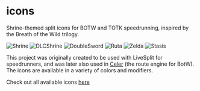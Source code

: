 # icons
Shrine-themed split icons for BOTW and TOTK speedrunning, inspired by the Breath of the Wild trilogy. 

![Shrine](https://icons.pistonite.org/icon/shrine.shrine.none.69a2d5.c1fefe.69a2d5.c1fefe.69a2d5.c1fefe.png)
![DLCShrine](https://icons.pistonite.org/icon/shrine.dlc_shrine.none.69a2d5.c1fefe.8c5e28.ffffb5.8c5e28.ffffb5.png)
![DoubleSword](https://icons.pistonite.org/icon/shrine.double_sword.none.f24c99.ffc0fa.f24c99.ffc0fa.f24c99.ffc0fa.png)
![Ruta](https://icons.pistonite.org/icon/location.ruta.plus.69a2d5.c1fefe.69a2d5.fdfdfd.69a2d5.fdfdfd.png)
![Zelda](https://icons.pistonite.org/icon/character.zelda.circle.568c28.c8e6af.568c28.fdfdfd.568c28.fdfdfd.png)
![Stasis](https://icons.pistonite.org/icon/rune.stasis.minus.8c5e28.ffffb5.8c5e28.ffffb5.8c5e28.fdfdfd.png)

This project was originally created to be used with LiveSplit for speedrunners, 
and was later also used in [Celer](https://celer.pistonite.org) (the route engine for BotW). 
The icons are available in a variety of colors and modifiers.

Check out all available icons [here](https://icons.pistonite.org)

